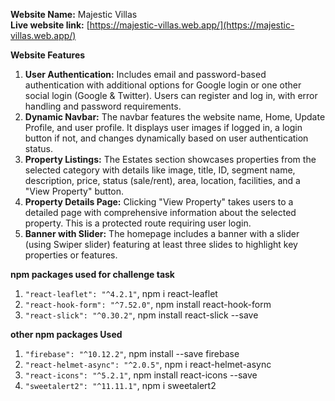 **Website Name:** Majestic Villas  
**Live website link:** [https://majestic-villas.web.app/](https://majestic-villas.web.app/)

**Website Features**

1. **User Authentication:** Includes email and password-based authentication with additional options for Google login or one other social login (Google & Twitter). Users can register and log in, with error handling and password requirements.
2. **Dynamic Navbar:** The navbar features the website name, Home, Update Profile, and user profile. It displays user images if logged in, a login button if not, and changes dynamically based on user authentication status.
3. **Property Listings:** The Estates section showcases properties from the selected category with details like image, title, ID, segment name, description, price, status (sale/rent), area, location, facilities, and a "View Property" button.
4. **Property Details Page:** Clicking "View Property" takes users to a detailed page with comprehensive information about the selected property. This is a protected route requiring user login.
5. **Banner with Slider:** The homepage includes a banner with a slider (using Swiper slider) featuring at least three slides to highlight key properties or features.

**npm packages used for challenge task**
1. `"react-leaflet": "^4.2.1"`, npm i react-leaflet
2. `"react-hook-form": "^7.52.0"`, npm install react-hook-form
3. `"react-slick": "^0.30.2"`, npm install react-slick --save

**other npm packages Used**
1. `"firebase": "^10.12.2"`, npm install --save firebase
2. `"react-helmet-async": "^2.0.5"`, npm i react-helmet-async
3. `"react-icons": "^5.2.1"`, npm install react-icons --save
4. `"sweetalert2": "^11.11.1"`, npm i sweetalert2
